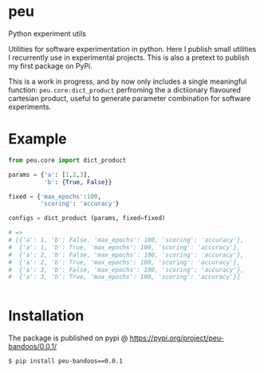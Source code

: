# peu
Python experiment utils

Utilities for software experimentation in python.
Here I publish small utilities I recurrently use in experimental projects.
This is also a pretext to publish my first package on PyPi.

This is a work in progress, and by now only includes a single
meaningful function: `peu.core:dict_product` perfroming the a
dictiionary flavoured cartesian product, useful to generate parameter
combination for software experiments.

# Example
```python
from peu.core import dict_product

params = {'a': [1,2,3],
          'b': {True, False}}

fixed = {'max_epochs':100,
         'scoring': 'accuracy'}

configs = dict_product (params, fixed=fixed)

# =>
# [{'a': 1, 'b': False, 'max_epochs': 100, 'scoring': 'accuracy'},
#  {'a': 1, 'b': True, 'max_epochs': 100, 'scoring': 'accuracy'},
#  {'a': 2, 'b': False, 'max_epochs': 100, 'scoring': 'accuracy'},
#  {'a': 2, 'b': True, 'max_epochs': 100, 'scoring': 'accuracy'},
#  {'a': 3, 'b': False, 'max_epochs': 100, 'scoring': 'accuracy'},
#  {'a': 3, 'b': True, 'max_epochs': 100, 'scoring': 'accuracy'}]



```


# Installation

The package is published on pypi @ https://pypi.org/project/peu-bandoos/0.0.1/

`$ pip install peu-bandoos==0.0.1`
